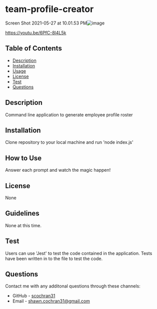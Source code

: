   # team-profile-creator
  Screen Shot 2021-05-27 at 10.01.53 PM![image](https://user-images.githubusercontent.com/79678327/119928180-4f091080-bf38-11eb-9366-f15f58d27354.png)
  
  https://youtu.be/6PfC-8l4L5k
  
  ## Table of Contents
  * [Description](#description)
  * [Installation](#installation)
  * [Usage](#usage)
  * [License](#license)
  * [Test](#test)
  * [Questions](#questions)

  ## Description
  Command line application to generate employee profile roster

  ## Installation
  Clone repository to your local machine and run 'node index.js'

  ## How to Use
  Answer each prompt and watch the magic happen!

  ## License
  None

  ## Guidelines
  None at this time.

  ## Test
  Users can use 'Jest' to test the code contained in the application. Tests have been written in to the file to test the code.

  ## Questions
  Contact me with any additonal questions through these channels:
  * GitHub - [scochran31](https://github.com/scochran31)
  * Email - shawn.cochran31@gmail.com
